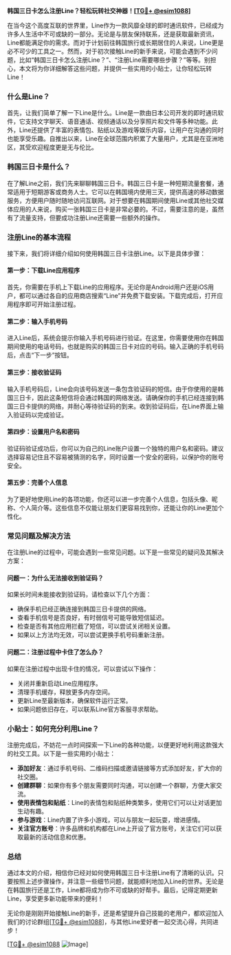 **韩国三日卡怎么注册Line？轻松玩转社交神器！[[TG💪+ @esim1088](https://t.me/s/esim1088)]**

在当今这个高度互联的世界里，Line作为一款风靡全球的即时通讯软件，已经成为许多人生活中不可或缺的一部分。无论是与朋友保持联系，还是获取最新资讯，Line都能满足你的需求。而对于计划前往韩国旅行或长期居住的人来说，Line更是必不可少的工具之一。然而，对于初次接触Line的新手来说，可能会遇到不少问题，比如“韩国三日卡怎么注册Line？”、“注册Line需要哪些步骤？”等等。别担心，本文将为你详细解答这些问题，并提供一些实用的小贴士，让你轻松玩转Line！

### 什么是Line？

首先，让我们简单了解一下Line是什么。Line是一款由日本公司开发的即时通讯软件，它支持文字聊天、语音通话、视频通话以及分享照片和文件等多种功能。此外，Line还提供了丰富的表情包、贴纸以及游戏等娱乐内容，让用户在沟通的同时也能享受乐趣。自推出以来，Line在全球范围内积累了大量用户，尤其是在亚洲地区，其受欢迎程度更是无与伦比。

### 韩国三日卡是什么？

在了解Line之前，我们先来聊聊韩国三日卡。韩国三日卡是一种短期流量套餐，通常适用于短期游客或商务人士。它可以在韩国境内使用三天，提供高速的移动数据服务，方便用户随时随地访问互联网。对于想要在韩国期间使用Line或其他社交媒体应用的人来说，购买一张韩国三日卡是非常必要的。不过，需要注意的是，虽然有了流量支持，但要成功注册Line还需要一些额外的操作。

### 注册Line的基本流程

接下来，我们将详细介绍如何使用韩国三日卡注册Line。以下是具体步骤：

#### 第一步：下载Line应用程序

首先，你需要在手机上下载Line的应用程序。无论你是Android用户还是iOS用户，都可以通过各自的应用商店搜索“Line”并免费下载安装。下载完成后，打开应用程序即可开始注册过程。

#### 第二步：输入手机号码

进入Line后，系统会提示你输入手机号码进行验证。在这里，你需要使用你在韩国期间使用的电话号码，也就是购买的韩国三日卡对应的号码。输入正确的手机号码后，点击“下一步”按钮。

#### 第三步：接收验证码

输入手机号码后，Line会向该号码发送一条包含验证码的短信。由于你使用的是韩国三日卡，因此这条短信将会通过韩国的网络发送。请确保你的手机已经连接到韩国三日卡提供的网络，并耐心等待验证码的到来。收到验证码后，在Line界面上输入验证码以完成验证。

#### 第四步：设置用户名和密码

验证码验证成功后，你可以为自己的Line账户设置一个独特的用户名和密码。建议选择容易记住且不容易被猜测的名字，同时设置一个安全的密码，以保护你的账号安全。

#### 第五步：完善个人信息

为了更好地使用Line的各项功能，你还可以进一步完善个人信息，包括头像、昵称、个人简介等。这些信息不仅能让朋友们更容易找到你，还能让你的Line更加个性化。

### 常见问题及解决方法

在注册Line的过程中，可能会遇到一些常见问题。以下是一些常见的疑问及其解决方案：

#### 问题一：为什么无法接收到验证码？

如果长时间未能接收到验证码，请检查以下几个方面：
- 确保手机已经正确连接到韩国三日卡提供的网络。
- 查看手机信号是否良好，有时弱信号可能导致短信延迟。
- 检查是否有其他应用拦截了短信，可以尝试关闭相关设置。
- 如果以上方法均无效，可以尝试更换手机号码重新注册。

#### 问题二：注册过程中卡住了怎么办？

如果在注册过程中出现卡住的情况，可以尝试以下操作：
- 关闭并重新启动Line应用程序。
- 清理手机缓存，释放更多内存空间。
- 更新Line至最新版本，确保软件运行正常。
- 如果问题依旧存在，可以联系Line官方客服寻求帮助。

### 小贴士：如何充分利用Line？

注册完成后，不妨花一点时间探索一下Line的各种功能，以便更好地利用这款强大的社交工具。以下是一些实用的小贴士：

- **添加好友**：通过手机号码、二维码扫描或邀请链接等方式添加好友，扩大你的社交圈。
- **创建群聊**：如果你有多个朋友需要同时沟通，可以创建一个群聊，方便大家交流。
- **使用表情包和贴纸**：Line的表情包和贴纸种类繁多，使用它们可以让对话更加生动有趣。
- **参与游戏**：Line内置了许多小游戏，可以与朋友一起玩耍，增进感情。
- **关注官方账号**：许多品牌和机构都在Line上开设了官方账号，关注它们可以获取最新的活动信息和优惠。

### 总结

通过本文的介绍，相信你已经对如何使用韩国三日卡注册Line有了清晰的认识。只要按照上述步骤操作，并注意一些细节问题，就能顺利地加入Line的世界。无论是在韩国旅行还是工作，Line都将成为你不可或缺的好帮手。最后，记得定期更新Line，享受更多新功能带来的便利！

无论你是刚刚开始接触Line的新手，还是希望提升自己技能的老用户，都欢迎加入我们的讨论群组[[TG💪+ @esim1088](https://t.me/s/esim1088)]，与其他Line爱好者一起交流心得，共同进步！

[[TG💪+ @esim1088](https://t.me/s/esim1088) ![Image](https://i.postimg.cc/4NQfJmqS/Snipaste-2025-05-13-00-14-12.png)]